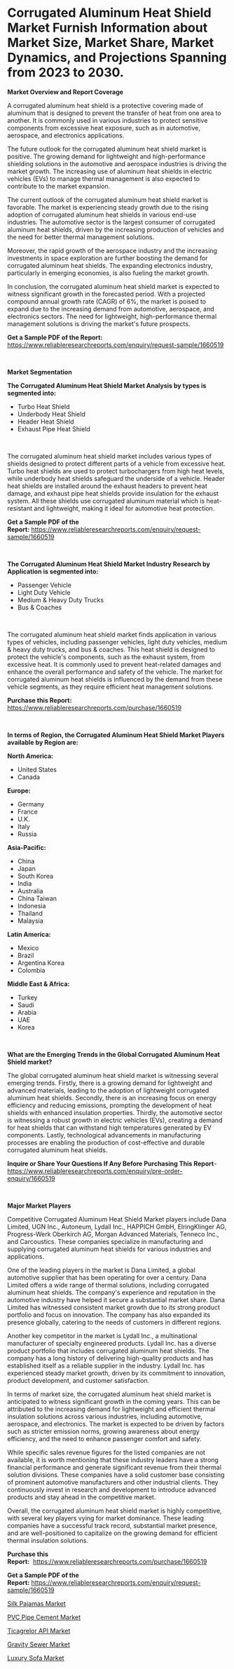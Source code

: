<p><h1>Corrugated Aluminum Heat Shield Market Furnish Information about Market Size, Market Share, Market Dynamics, and Projections Spanning from 2023 to 2030.</h1></p><p><strong>Market Overview and Report Coverage</strong></p>
<p><p>A corrugated aluminum heat shield is a protective covering made of aluminum that is designed to prevent the transfer of heat from one area to another. It is commonly used in various industries to protect sensitive components from excessive heat exposure, such as in automotive, aerospace, and electronics applications.</p><p>The future outlook for the corrugated aluminum heat shield market is positive. The growing demand for lightweight and high-performance shielding solutions in the automotive and aerospace industries is driving the market growth. The increasing use of aluminum heat shields in electric vehicles (EVs) to manage thermal management is also expected to contribute to the market expansion.</p><p>The current outlook of the corrugated aluminum heat shield market is favorable. The market is experiencing steady growth due to the rising adoption of corrugated aluminum heat shields in various end-use industries. The automotive sector is the largest consumer of corrugated aluminum heat shields, driven by the increasing production of vehicles and the need for better thermal management solutions.</p><p>Moreover, the rapid growth of the aerospace industry and the increasing investments in space exploration are further boosting the demand for corrugated aluminum heat shields. The expanding electronics industry, particularly in emerging economies, is also fueling the market growth.</p><p>In conclusion, the corrugated aluminum heat shield market is expected to witness significant growth in the forecasted period. With a projected compound annual growth rate (CAGR) of 6%, the market is poised to expand due to the increasing demand from automotive, aerospace, and electronics sectors. The need for lightweight, high-performance thermal management solutions is driving the market's future prospects.</p></p>
<p><strong>Get a Sample PDF of the Report:</strong> <a href="https://www.reliableresearchreports.com/enquiry/request-sample/1660519">https://www.reliableresearchreports.com/enquiry/request-sample/1660519</a></p>
<p>&nbsp;</p>
<p><strong>Market Segmentation</strong></p>
<p><strong>The Corrugated Aluminum Heat Shield Market Analysis by types is segmented into:</strong></p>
<p><ul><li>Turbo Heat Shield</li><li>Underbody Heat Shield</li><li>Header Heat Shield</li><li>Exhaust Pipe Heat Shield</li></ul></p>
<p>&nbsp;</p>
<p><p>The corrugated aluminum heat shield market includes various types of shields designed to protect different parts of a vehicle from excessive heat. Turbo heat shields are used to protect turbochargers from high heat levels, while underbody heat shields safeguard the underside of a vehicle. Header heat shields are installed around the exhaust headers to prevent heat damage, and exhaust pipe heat shields provide insulation for the exhaust system. All these shields use corrugated aluminum material which is heat-resistant and lightweight, making it ideal for automotive heat protection.</p></p>
<p><strong>Get a Sample PDF of the Report:</strong>&nbsp;<a href="https://www.reliableresearchreports.com/enquiry/request-sample/1660519">https://www.reliableresearchreports.com/enquiry/request-sample/1660519</a></p>
<p>&nbsp;</p>
<p><strong>The Corrugated Aluminum Heat Shield Market Industry Research by Application is segmented into:</strong></p>
<p><ul><li>Passenger Vehicle</li><li>Light Duty Vehicle</li><li>Medium & Heavy Duty Trucks</li><li>Bus & Coaches</li></ul></p>
<p>&nbsp;</p>
<p><p>The corrugated aluminum heat shield market finds application in various types of vehicles, including passenger vehicles, light duty vehicles, medium & heavy duty trucks, and bus & coaches. This heat shield is designed to protect the vehicle's components, such as the exhaust system, from excessive heat. It is commonly used to prevent heat-related damages and enhance the overall performance and safety of the vehicle. The market for corrugated aluminum heat shields is influenced by the demand from these vehicle segments, as they require efficient heat management solutions.</p></p>
<p><strong>Purchase this Report:</strong>&nbsp; <a href="https://www.reliableresearchreports.com/purchase/1660519">https://www.reliableresearchreports.com/purchase/1660519</a></p>
<p>&nbsp;</p>
<p><strong>In terms of Region, the Corrugated Aluminum Heat Shield Market Players available by Region are:</strong></p>
<p>
    <p> <strong> North America: </strong>
        <ul>
            <li>United States</li>
            <li>Canada</li>
        </ul>
        </p> 
    <p> <strong> Europe: </strong>
        <ul>
            <li>Germany</li>
            <li>France</li>
            <li>U.K.</li>
            <li>Italy</li>
            <li>Russia</li>
        </ul>
        </p> 
    <p> <strong> Asia-Pacific: </strong>
        <ul>
            <li>China</li>
            <li>Japan</li>
            <li>South Korea</li>
            <li>India</li>
            <li>Australia</li>
            <li>China Taiwan</li>
            <li>Indonesia</li>
            <li>Thailand</li>
            <li>Malaysia</li>
        </ul>
        </p> 
    <p> <strong> Latin America: </strong>
        <ul>
            <li>Mexico</li>
            <li>Brazil</li>
            <li>Argentina Korea</li>
            <li>Colombia</li>
        </ul>
        </p> 
    <p> <strong> Middle East & Africa: </strong>
        <ul>
            <li>Turkey</li>
            <li>Saudi</li>
            <li>Arabia</li>
            <li>UAE</li>
            <li>Korea</li>
        </ul>
    </p>
    </p>
<p>&nbsp;</p>
<p><strong>What are the Emerging Trends in the Global Corrugated Aluminum Heat Shield market?</strong></p>
<p><p>The global corrugated aluminum heat shield market is witnessing several emerging trends. Firstly, there is a growing demand for lightweight and advanced materials, leading to the adoption of lightweight corrugated aluminum heat shields. Secondly, there is an increasing focus on energy efficiency and reducing emissions, prompting the development of heat shields with enhanced insulation properties. Thirdly, the automotive sector is witnessing a robust growth in electric vehicles (EVs), creating a demand for heat shields that can withstand high temperatures generated by EV components. Lastly, technological advancements in manufacturing processes are enabling the production of cost-effective and durable corrugated aluminum heat shields.</p></p>
<p><strong>Inquire or Share Your Questions If Any Before Purchasing This Report</strong>- <a href="https://www.reliableresearchreports.com/enquiry/pre-order-enquiry/1660519">https://www.reliableresearchreports.com/enquiry/pre-order-enquiry/1660519</a></p>
<p>&nbsp;</p>
<p><strong>Major Market Players</strong></p>
<p><p>Competitive Corrugated Aluminum Heat Shield Market players include Dana Limited, UGN Inc., Autoneum, Lydall Inc., HAPPICH GmbH, ElringKlinger AG, Progress-Werk Oberkirch AG, Morgan Advanced Materials, Tenneco Inc., and Carcoustics. These companies specialize in manufacturing and supplying corrugated aluminum heat shields for various industries and applications.</p><p>One of the leading players in the market is Dana Limited, a global automotive supplier that has been operating for over a century. Dana Limited offers a wide range of thermal solutions, including corrugated aluminum heat shields. The company's experience and reputation in the automotive industry have helped it secure a substantial market share. Dana Limited has witnessed consistent market growth due to its strong product portfolio and focus on innovation. The company has also expanded its presence globally, catering to the needs of customers in different regions.</p><p>Another key competitor in the market is Lydall Inc., a multinational manufacturer of specialty engineered products. Lydall Inc. has a diverse product portfolio that includes corrugated aluminum heat shields. The company has a long history of delivering high-quality products and has established itself as a reliable supplier in the industry. Lydall Inc. has experienced steady market growth, driven by its commitment to innovation, product development, and customer satisfaction.</p><p>In terms of market size, the corrugated aluminum heat shield market is anticipated to witness significant growth in the coming years. This can be attributed to the increasing demand for lightweight and efficient thermal insulation solutions across various industries, including automotive, aerospace, and electronics. The market is expected to be driven by factors such as stricter emission norms, growing awareness about energy efficiency, and the need to enhance passenger comfort and safety.</p><p>While specific sales revenue figures for the listed companies are not available, it is worth mentioning that these industry leaders have a strong financial performance and generate significant revenue from their thermal solution divisions. These companies have a solid customer base consisting of prominent automotive manufacturers and other industrial clients. They continuously invest in research and development to introduce advanced products and stay ahead in the competitive market.</p><p>Overall, the corrugated aluminum heat shield market is highly competitive, with several key players vying for market dominance. These leading companies have a successful track record, substantial market presence, and are well-positioned to capitalize on the growing demand for efficient thermal insulation solutions.</p></p>
<p><strong>Purchase this Report:</strong>&nbsp;&nbsp;<a href="https://www.reliableresearchreports.com/purchase/1660519">https://www.reliableresearchreports.com/purchase/1660519</a></p>
<p></p>
<p><strong>Get a Sample PDF of the Report:</strong>&nbsp;<a href="https://www.reliableresearchreports.com/enquiry/request-sample/1660519">https://www.reliableresearchreports.com/enquiry/request-sample/1660519</a></p>
<p><p><a href="https://www.linkedin.com/pulse/silk-pajamas-market-insights-players-forecast-till-2030-tbobe/">Silk Pajamas Market</a></p><p><a href="https://medium.com/@charvi.reportprime/pvc-pipe-cement-market-outlook-industry-overview-and-forecast-2023-to-2030-498ca332594d">PVC Pipe Cement Market</a></p><p><a href="https://github.com/rahu1502/Market-Research-Report-List-1/blob/main/ticagrelor-api-market.md">Ticagrelor API Market</a></p><p><a href="https://medium.com/@vrahul.reportprime/gravity-sewer-market-analysis-its-cagr-market-segmentation-and-global-industry-overview-893365e03664">Gravity Sewer Market</a></p><p><a href="https://www.linkedin.com/pulse/luxury-sofa-market-size-2023-2030-global-industrial-analysis-zybpe/">Luxury Sofa Market</a></p></p>
